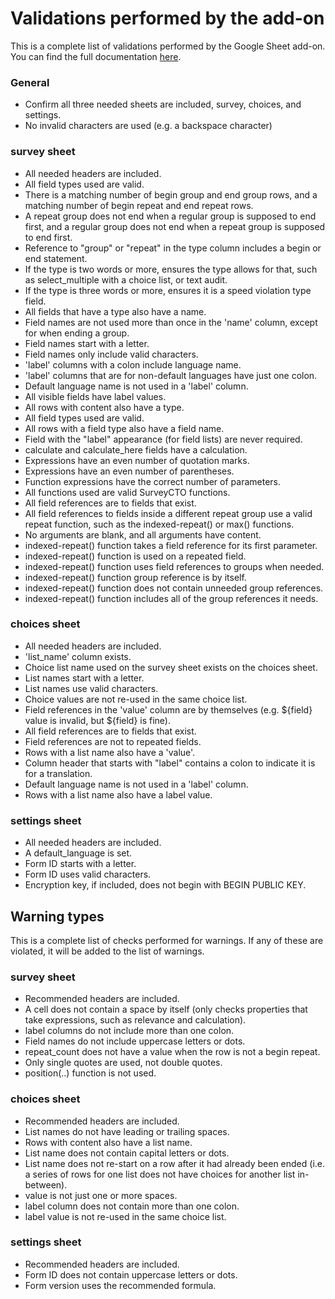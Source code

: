 # Validations performed by the add-on

This is a complete list of validations performed by the Google Sheet add-on. You can find the full documentation [here]().

### General

* Confirm all three needed sheets are included, survey, choices, and settings.
* No invalid characters are used (e.g. a backspace character)

### survey sheet

* All needed headers are included.
* All field types used are valid.
* There is a matching number of begin group and end group rows, and a matching number of begin repeat and end repeat rows.
* A repeat group does not end when a regular group is supposed to end first, and a regular group does not end when a repeat group is supposed to end first.
* Reference to "group" or "repeat" in the type column includes a begin or end statement.
* If the type is two words or more, ensures the type allows for that, such as select_multiple with a choice list, or text audit.
* If the type is three words or more, ensures it is a speed violation type field.
* All fields that have a type also have a name.
* Field names are not used more than once in the 'name' column, except for when ending a group.
* Field names start with a letter.
* Field names only include valid characters.
* 'label' columns with a colon include language name.
* 'label' columns that are for non-default languages have just one colon.
* Default language name is not used in a 'label' column.
* All visible fields have label values.
* All rows with content also have a type.
* All field types used are valid.
* All rows with a field type also have a field name.
* Field with the "label" appearance (for field lists) are never required.
* calculate and calculate_here fields have a calculation.
* Expressions have an even number of quotation marks.
* Expressions have an even number of parentheses.
* Function expressions have the correct number of parameters.
* All functions used are valid SurveyCTO functions.
* All field references are to fields that exist.
* All field references to fields inside a different repeat group use a valid repeat function, such as the indexed-repeat() or max() functions.
* No arguments are blank, and all arguments have content.
* indexed-repeat() function takes a field reference for its first parameter.
* indexed-repeat() function is used on a repeated field.
* indexed-repeat() function uses field references to groups when needed.
* indexed-repeat() function group reference is by itself.
* indexed-repeat() function does not contain unneeded group references.
* indexed-repeat() function includes all of the group references it needs.

### choices sheet

* All needed headers are included.
* 'list_name' column exists.
* Choice list name used on the survey sheet exists on the choices sheet.
* List names start with a letter.
* List names use valid characters.
* Choice values are not re-used in the same choice list.
* Field references in the 'value' column are by themselves (e.g. ${field} value is invalid, but ${field} is fine).
* All field references are to fields that exist.
* Field references are not to repeated fields.
* Rows with a list name also have a 'value'.
* Column header that starts with "label" contains a colon to indicate it is for a translation.
* Default language name is not used in a 'label' column.
* Rows with a list name also have a label value.

### settings sheet

* All needed headers are included.
* A default_language is set.
* Form ID starts with a letter.
* Form ID uses valid characters.
* Encryption key, if included, does not begin with BEGIN PUBLIC KEY.

## Warning types

This is a complete list of checks performed for warnings. If any of these are violated, it will be added to the list of warnings.

### survey sheet

* Recommended headers are included.
* A cell does not contain a space by itself (only checks properties that take expressions, such as relevance and calculation).
* label columns do not include more than one colon.
* Field names do not include uppercase letters or dots.
* repeat_count does not have a value when the row is not a begin repeat.
* Only single quotes are used, not double quotes.
* position(..) function is not used.

### choices sheet

* Recommended headers are included.
* List names do not have leading or trailing spaces.
* Rows with content also have a list name.
* List name does not contain capital letters or dots.
* List name does not re-start on a row after it had already been ended (i.e. a series of rows for one list does not have choices for another list in-between).
* value is not just one or more spaces.
* label column does not contain more than one colon.
* label value is not re-used in the same choice list.

### settings sheet

* Recommended headers are included.
* Form ID does not contain uppercase letters or dots.
* Form version uses the recommended formula.
